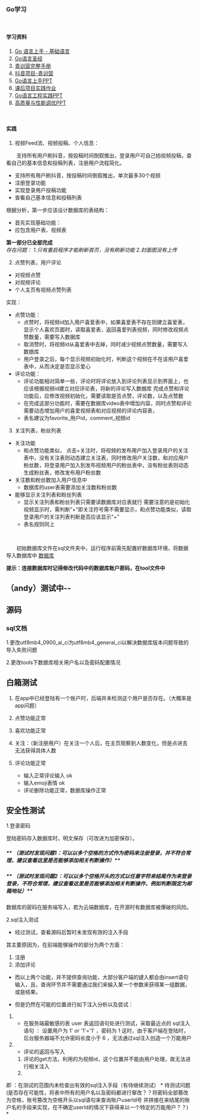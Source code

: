 ### Go学习
<br>     

#### 学习资料
1. [Go 语言上手 - 基础语言](https://juejin.cn/post/7093721879462019102)
2. [Go语言圣经](https://books.studygolang.com/gopl-zh/)
3. [青训营完整手册](https://bytedance.feishu.cn/docs/doccnFRB1TXYJPK6yprPETHLXgd#q8ZYps)
4. [抖音项目-青训营](https://bytedance.feishu.cn/docx/doxcnbgkMy2J0Y3E6ihqrvtHXPg)
5. [Go语言上手PPT](https://bytedance.feishu.cn/file/boxcnQnHXuDOdzd8CqVid7nQLmg)
6. [课后项目实践作业](https://juejin.cn/post/7094452391101071367/)
7. [Go语言工程实践PPT](https://bytedance.feishu.cn/file/boxcnRmlw9MjbtAMBnOW44y8dZd?hash=7cfc75acc80372c08463b622df90a4b5)
8. [高质量与性能调优PPT](https://bytedance.feishu.cn/file/boxcnqqWtT0xgWAIMGWVs7wM6fd?hash=ab6bfba21a54c52073c7341ecb3ab470)

<br>

#### 实践
1. 视频Feed流、视频投稿、个人信息：    

&emsp;&emsp;支持所有用户刷抖音，按投稿时间倒叙推出，登录用户可自己拍视频投稿，查看自己的基本信息和投稿列表，注册用户流程简化。
   - 支持所有用户刷抖音，按投稿时间倒叙推出，单次最多30个视频
   - 注册登录功能  
   - 实现登录用户投稿功能
   - 查看自己基本信息和投稿列表

根据分析，第一步应该设计数据库的表结构：
   - 首先实现基础功能：
   - 应包含用户表、视频表

**第一部分已全部完成**   
*存在问题： 1.只有重启程序才能刷新首页，没有刷新功能 2.封面图没有上传*
   
2. 点赞列表，用户评论
- 对视频点赞
- 对视频评论
- 个人主页有视频点赞列表

实现：
- 点赞功能：
  - 点赞时，将视频id加入用户喜爱表中，如果喜爱表不存在则建立喜爱表，显示个人喜欢页面时，读取喜爱表，返回喜爱列表视频，同时修改视频点赞数量，需要写入数据库
  - 取消赞时，将视频id从喜爱表中去掉，同时减少视频点赞数量，需要写入数据库
  - 用户登录之后，每个显示视频初始化时，判断这个视频在不在该用户喜爱表中，从而决定是否显示爱心
- 评论功能：
  - 评论功能相对简单一些，评论时将评论放入到评论列表显示到界面上，也应该根据视频id建立对应评论表，将新的评论写入数据库
完成点赞和评论功能后，应修改视频初始化，需要读取是否点赞，评论数，以及点赞数
  - 在完成这部分功能时，需要在数据库video表中增加内容，同时点赞和评论需要动态增加用户的喜爱视频表和对应视频的评论内容表，    
  - 表名建议为favorite_用户id，comment_视频id

3. 关注列表，粉丝列表
- 关注功能
  - 和点赞功能类似， 点击+关注时，将视频的发布用户加入登录用户的关注表中，没有关注表则动态建立关注表，同时修改用户关注数，和对应用户粉丝数，将登录用户加入到发布视频用户的粉丝表中，没有粉丝表则动态生成粉丝表，修改发布用户粉丝数
- 关注数和粉丝数加入用户信息中
  - 数据库的user表需要添加关注数和粉丝数
- 能够显示关注列表和粉丝列表
  - 显示关注列表和粉丝列表只需要读数据库对应表就行
  需要注意的是初始化视频显示时，需判断“+”即关注符号需不需要显示，和点赞功能类似，读取登录用户的关注列表判断是否应该显示“+”
  - 表名规则同上

<br>

  &emsp;&emsp;初始数据库文件在sql文件夹中，运行程序前需先配置好数据库环境，将数据导入数据库中 [数据库](sql/douyin.sql)

  **提示：连接数据库时记得修改代码中的数据库账户密码，在tool文件中**

## （andy）测试中--
## 源码

### sql文档

1.更改utf8mb4_0900_ai_ci为utf8mb4_general_ci以解决数据库版本问题导致的导入失败问题

2.更改tools下数据库相关用户名以及密码配置情况

## 白箱测试

1. 在app中已经登陆有一个账户时，后端并未检测这个用户是否存在。（大概率是app问题）

2. 点赞功能正常
3. 喜欢功能正常

4. 关注：（新注册用户）在关注一个人后，在主页观察到人数变化，但是点进去无法获得具体人数

5. 评论功能正常 
   * 输入正常评论输入  ok
   * 输入emoji表情        ok
   * 评论删除功能正常，数据库操作正常

## 安全性测试

1.登录密码

登陆密码存入数据库时，明文保存（可改进为加密保存）。

##### ** （测试时发现问题1：可以以多个空格的方式作为密码来注册登录，并不符合常理，建议查看这里是否能够添加相关判断操作）**
##### ** （测试时发现问题2：可以以多个空格开头的方式以任意字符来结尾作为来登录登录，不符合常理，建议查看这里是否能够添加相关判断操作，例如判断限定为邮箱地址）**
数据库的密码在服务端写入，若为云端数据库，在开源时有数据库被爆破的风险。

2.sql注入测试

+ 经过测试，查看源码后暂时未发现有效的注入手段

其主要原因为，在前端能够操作的部分为两个方面：

1. 注册
2. 添加评论

+ 而以上两个功能，并不提供查询功能，大部分客户端的键入都会由insert语句输入，且，查询环节并不需要通过我们来输入某一个参数来获得某一组数据，或是结果。

+ 但是仍然在可能的位置进行如下注入分析以及尝试：

1. + 在服务端最敏感的表 user 表返回语句处进行测试，采取最近点的 sql注入语句 ： 设置用户为 1' or '1'='1'  ，密码为 1
      这时，由于客户端在登陆时，后台服务器端不允许密码长度小于 6 ，无法通过sql注入创造一个万能用户

2. + 评论的返回与写入

   1. 评论的get方法，利用的为视频id，这个位置并不能由用户处理，故无法进行相关注入
   2. 

即 ：在测试的范围内未检查出有效的sql注入手段（有待继续测试）
       * 待测试问题 (是否存在可能性，将表中所有的用户名以及密码都进行窜改？？将密码全部篡改为空格，账号篡改为空格开头以sql语句来查询账户userId号
       并拼接在来结尾的账户名的手段来实现，在不确定userId的情况下获得来以一个特定的万能用户？？) *

		
